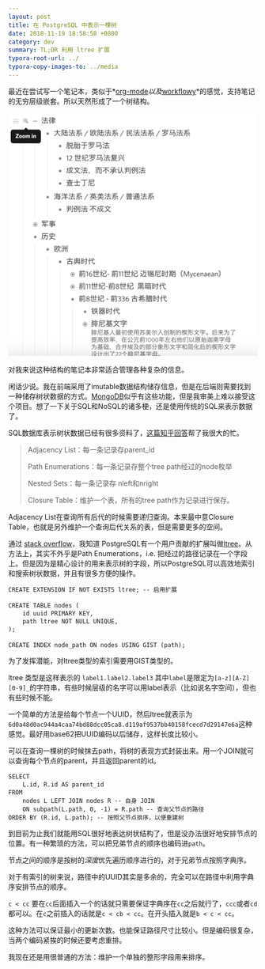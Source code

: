 ```yaml
---
layout: post
title: 在 PostgreSQL 中表示一棵树
date: 2018-11-19 18:58:58 +0800
category: dev
summary: TL;DR 利用 ltree 扩展
typora-root-url: ../
typora-copy-images-to: ../media
---
```


最近在尝试写一个笔记本，类似于*[org-mode](https://orgmode.org/)*以及*[workflowy](https://workflowy.com/)*的感觉，支持笔记的无穷层级嵌套。所以天然形成了一个树结构。

![dynalist](/media/dynalist.png)

对我来说这种结构的笔记本非常适合管理各种复杂的信息。

闲话少说。我在前端采用了imutable数据结构储存信息，但是在后端则需要找到一种储存树状数据的方式。[MongoDB](https://www.mongodb.com/)似乎有这些功能，但是我审美上难以接受这个项目。想了一下关于SQL和NoSQL的诸多梗，还是使用传统的SQL来表示数据了。

SQL数据库表示树状数据已经有很多资料了，[这篇知乎回答](https://www.zhihu.com/question/20417447/answer/15078011)帮了我很大的忙。

> Adjacency List：每一条记录存parent_id
>
> Path Enumerations：每一条记录存整个tree path经过的node枚举
>
> Nested Sets：每一条记录存 nleft和nright
>
> Closure Table：维护一个表，所有的tree path作为记录进行保存。

Adjacency List在查询所有后代的时候需要递归查询。本来最中意Closure Table，也就是另外维护一个查询后代关系的表，但是需要更多的空间。

通过 [stack overflow](https://stackoverflow.com/questions/2175882/how-to-represent-a-data-tree-in-sql)，我知道 PostgreSQL有一个用户贡献的扩展叫做[ltree](https://www.postgresql.org/docs/current/ltree.html)。从方法上，其实不外乎是Path Enumerations，i.e. 把经过的路径记录在一个字段上。但是因为是精心设计的用来表示树的字段，所以PostgreSQL可以高效地索引和搜索树状数据，并且有很多方便的操作。

~~~plsql
CREATE EXTENSION IF NOT EXISTS ltree; -- 启用扩展

CREATE TABLE nodes (
    id uuid PRIMARY KEY,
    path ltree NOT NULL UNIQUE,
);

CREATE INDEX node_path ON nodes USING GIST (path);
~~~

为了发挥潜能，对ltree类型的索引需要用GIST类型的。

ltree 类型是这样表示的 `label1.label2.label3` 其中`label`是限定为`[a-z][A-Z][0-9]_`的字符串，有些时候层级的名字可以用label表示（比如说名字空间），但也有些时候不能。

一个简单的方法是给每个节点一个UUID，然后ltree就表示为`6d0a48d0ac944a4caa74bd88dcc05ca8.d119af9537bb40158fcecd7d29147e6a`这种感觉。最好用base62把UUID编码以后储存，这样长度比较小。

可以在查询一棵树的时候抹去path，将树的表现方式封装出来。用一个JOIN就可以查询每个节点的parent，并且返回parent的id。

~~~plsql
SELECT
    L.id, R.id AS parent_id
FROM
	nodes L LEFT JOIN nodes R -- 自身 JOIN
    ON subpath(L.path, 0, -1) = R.path -- 查询父节点的路径
ORDER BY (R.id, L.path); -- 按照父节点排序，以便重建树
~~~

到目前为止我们就能用SQL很好地表达树状结构了，但是没办法很好地安排节点的位置。有一种繁琐的方法，可以把兄弟节点的顺序也编码进`path`。

节点之间的顺序是按树的*深度*优先遍历顺序进行的，对于兄弟节点按照字典序。

对于有索引的树来说，路径中的UUID其实是多余的，完全可以在路径中利用字典序安排节点的顺序。

`c < cc` 要在`cc`后面插入一个的话就只需要保证字典序在`cc`之后就行了，`ccc`或者`cd`都可以。在`c`之前插入的话就是`c < cb < cc`。在开头插入就是`b < c < cc`。

这种方法可以保证最小的更新次数。也能保证路径尺寸比较小。但是编码很复杂，当两个编码紧挨的时候还要考虑重排。

我现在还是用很普通的方法：维护一个单独的整形字段用来排序。